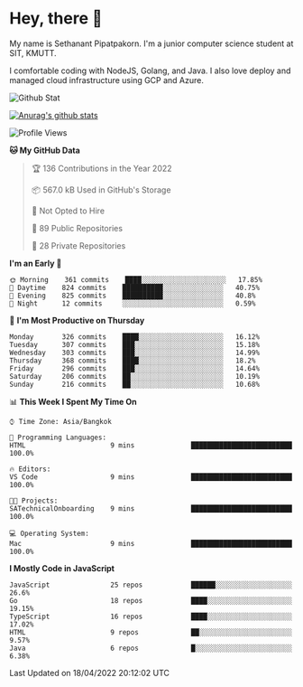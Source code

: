 # Hey, there 🙌
My name is Sethanant Pipatpakorn. I'm a junior computer science student at SIT, KMUTT.

I comfortable coding with NodeJS, Golang, and Java. I also love deploy and managed cloud infrastructure using GCP and Azure.

![Github Stat](https://github-profile-summary-cards.vercel.app/api/cards/profile-details?username=thetkpark&theme=dracula)

[![Anurag's github stats](https://github-readme-stats.vercel.app/api?username=thetkpark&count_private=true&show_icons=true&theme=tokyonight)](https://github.com/anuraghazra/github-readme-stats)

<!--START_SECTION:waka-->
![Profile Views](http://img.shields.io/badge/Profile%20Views-2-blue)

**🐱 My GitHub Data** 

> 🏆 136 Contributions in the Year 2022
 > 
> 📦 567.0 kB Used in GitHub's Storage 
 > 
> 🚫 Not Opted to Hire
 > 
> 📜 89 Public Repositories 
 > 
> 🔑 28 Private Repositories  
 > 
**I'm an Early 🐤** 

```text
🌞 Morning    361 commits    ████░░░░░░░░░░░░░░░░░░░░░   17.85% 
🌆 Daytime    824 commits    ██████████░░░░░░░░░░░░░░░   40.75% 
🌃 Evening    825 commits    ██████████░░░░░░░░░░░░░░░   40.8% 
🌙 Night      12 commits     ░░░░░░░░░░░░░░░░░░░░░░░░░   0.59%

```
📅 **I'm Most Productive on Thursday** 

```text
Monday       326 commits    ████░░░░░░░░░░░░░░░░░░░░░   16.12% 
Tuesday      307 commits    ███░░░░░░░░░░░░░░░░░░░░░░   15.18% 
Wednesday    303 commits    ███░░░░░░░░░░░░░░░░░░░░░░   14.99% 
Thursday     368 commits    ████░░░░░░░░░░░░░░░░░░░░░   18.2% 
Friday       296 commits    ███░░░░░░░░░░░░░░░░░░░░░░   14.64% 
Saturday     206 commits    ██░░░░░░░░░░░░░░░░░░░░░░░   10.19% 
Sunday       216 commits    ██░░░░░░░░░░░░░░░░░░░░░░░   10.68%

```


📊 **This Week I Spent My Time On** 

```text
⌚︎ Time Zone: Asia/Bangkok

💬 Programming Languages: 
HTML                     9 mins              █████████████████████████   100.0%

🔥 Editors: 
VS Code                  9 mins              █████████████████████████   100.0%

🐱‍💻 Projects: 
SATechnicalOnboarding    9 mins              █████████████████████████   100.0%

💻 Operating System: 
Mac                      9 mins              █████████████████████████   100.0%

```

**I Mostly Code in JavaScript** 

```text
JavaScript               25 repos            ██████░░░░░░░░░░░░░░░░░░░   26.6% 
Go                       18 repos            ████░░░░░░░░░░░░░░░░░░░░░   19.15% 
TypeScript               16 repos            ████░░░░░░░░░░░░░░░░░░░░░   17.02% 
HTML                     9 repos             ██░░░░░░░░░░░░░░░░░░░░░░░   9.57% 
Java                     6 repos             █░░░░░░░░░░░░░░░░░░░░░░░░   6.38%

```



 Last Updated on 18/04/2022 20:12:02 UTC
<!--END_SECTION:waka-->
